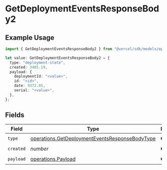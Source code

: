 # GetDeploymentEventsResponseBody2

## Example Usage

```typescript
import { GetDeploymentEventsResponseBody2 } from "@vercel/sdk/models/operations";

let value: GetDeploymentEventsResponseBody2 = {
  type: "deployment-state",
  created: 3485.19,
  payload: {
    deploymentId: "<value>",
    id: "<id>",
    date: 9372.85,
    serial: "<value>",
  },
};
```

## Fields

| Field                                                                                                            | Type                                                                                                             | Required                                                                                                         | Description                                                                                                      |
| ---------------------------------------------------------------------------------------------------------------- | ---------------------------------------------------------------------------------------------------------------- | ---------------------------------------------------------------------------------------------------------------- | ---------------------------------------------------------------------------------------------------------------- |
| `type`                                                                                                           | [operations.GetDeploymentEventsResponseBodyType](../../models/operations/getdeploymenteventsresponsebodytype.md) | :heavy_check_mark:                                                                                               | N/A                                                                                                              |
| `created`                                                                                                        | *number*                                                                                                         | :heavy_check_mark:                                                                                               | N/A                                                                                                              |
| `payload`                                                                                                        | [operations.Payload](../../models/operations/payload.md)                                                         | :heavy_check_mark:                                                                                               | N/A                                                                                                              |
